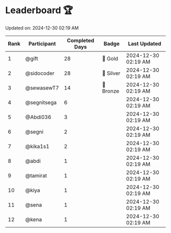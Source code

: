 # Leaderboard 🏆

Updated on: 2024-12-30 02:19 AM

| Rank | Participant       | Completed Days | Badge      | Last Updated         |
|------|-------------------|----------------|------------|----------------------|
| 1    | @gift             | 28             | 🏅 Gold     | 2024-12-30 02:19 AM |
| 2    | @sidocoder        | 28             | 🥈 Silver   | 2024-12-30 02:19 AM |
| 3    | @sewasewT7        | 14             | 🥉 Bronze   | 2024-12-30 02:19 AM |
| 4    | @segnitsega       | 6              |            | 2024-12-30 02:19 AM |
| 5    | @Abdi036          | 3              |            | 2024-12-30 02:19 AM |
| 6    | @segni            | 2              |            | 2024-12-30 02:19 AM |
| 7    | @kika1s1          | 2              |            | 2024-12-30 02:19 AM |
| 8    | @abdi             | 1              |            | 2024-12-30 02:19 AM |
| 9    | @tamirat          | 1              |            | 2024-12-30 02:19 AM |
| 10   | @kiya             | 1              |            | 2024-12-30 02:19 AM |
| 11   | @sena             | 1              |            | 2024-12-30 02:19 AM |
| 12   | @kena             | 1              |            | 2024-12-30 02:19 AM |
